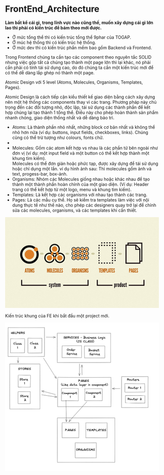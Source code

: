 # FrontEnd_Architecture
<strong> Làm bất kể cái gì, trong lĩnh vực nào cũng thế, muốn xây dựng cái gì lớn lao thì phải có kiến trúc để bám theo mới được. </strong>

- Ở mức tổng thể thì có kiến trúc tổng thể 9phar của TOGAP.
- Ở múc hệ thống thì có kiến trúc hệ thống.
- Ở mức dev thì có kiến trúc phần mềm bao gồm Backend và Frontend.

Trong Frontend chúng ta cần tạo các component theo nguyên tắc SOLID nhưng việc gộp tất cả chúng tạo thành một page lớn thì lại khác, nó phải cần phải có tính tái sử dụng cao, do đó chúng ta cần một kiến trúc mới để có thể dễ dàng lắp ghép nó thành một page. 

Atomic Design với 5 level (Atoms, Molecules, Organisms, Templates, Pages).

Atomic Design là cách tiếp cận kiểu thiết kế giao diện bằng cách xây dựng nên một hệ thống các components thay vì các trang. Phương pháp này chú trọng đến các đối tượng nhỏ, độc lập, tái sử dụng các thành phần để kết hợp chúng lại tạo thành 1 tổng thể. Điều này cho phép hoàn thành sản phẩm nhanh chóng, giao diện thống nhất và dễ dàng bảo trì.

* Atoms: Là thành phần nhỏ nhất, những block cơ bản nhất và không thể nhỏ hơn nữa (ví dụ: buttons, input fields, checkboxes, links). Chúng cũng có thể trừ tượng như colours, fonts chữ.
* 
* Molecules: Gồm các atom kết hợp vs nhau là các phần tử bên ngoài như đơn vị (ví dụ: một input field và một button có thể kết hợp thành một khung tìm kiếm). 	\
  Molecules có thể đơn giản hoặc phức tạp, được xây dựng để tái sử dụng hoặc chỉ dụng một lần. ví dụ hình ảnh sau: Thì molecules gồm ảnh và text, progess-bar, box-ảnh.
* Organisms: Nhóm các Molecules giống nhau hoặc khác nhau để tạo thành một thành phần hoàn chỉnh của một giao diện. (Ví dụ: Header trang có thể kết hợp từ một logo, menu và khung tìm kiếm).
* Templates: Là kết hợp các organisms với nhau tạo thành các trang.
*  Pages: Là các mẫu cụ thể. Họ sẽ kiểm tra templates làm việc với nội dung thực tế như thế nào, cho phép các designers quay trở lại để chỉnh sửa các molecules, organisms, và các templates khi cần thiết.


<img src ="https://github.com/LongHuu100/FrontEnd_Architecture/blob/main/amomic.jpg" />

Kiến trúc khung của FE khi bắt đầu một project mới.

<img src ="https://github.com/LongHuu100/FrontEnd_Architecture/blob/main/fe.jpg" />
